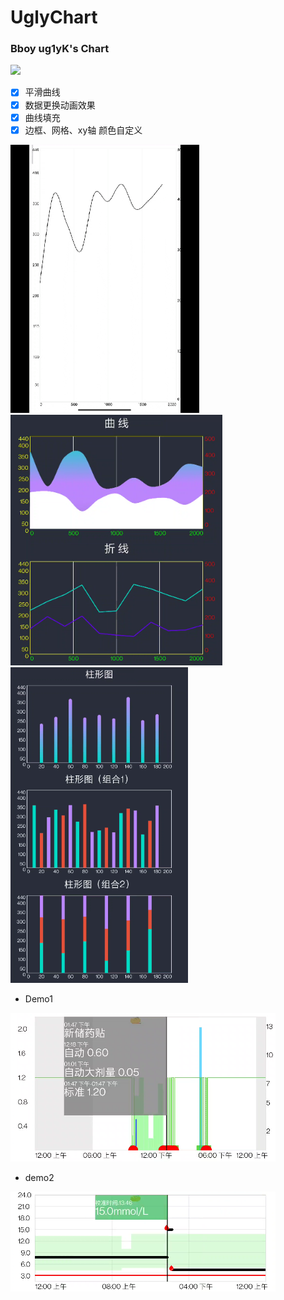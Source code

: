 # UglyChart
### Bboy ug1yK's Chart 

[![](https://jitpack.io/v/mhgd3250905/UglyChart.svg)](https://jitpack.io/#mhgd3250905/UglyChart)



- [x] 平滑曲线
- [x] 数据更换动画效果
- [x]  曲线填充
- [x] 边框、网格、xy轴 颜色自定义

<img src="README.assets/Media_230927_160525.gif" alt="Media_230927_160525" style="zoom: 67%;" />

<img src="README.assets/image-20231005202617503.png" alt="image-20231005202617503" style="zoom: 80%;" />

<img src="README.assets/image-20231006111633792.png" alt="image-20231006111633792" style="zoom:67%;" />

- Demo1

![image-20230920203328452](README.assets/image-20230920203328452.png)





- demo2

![image-20230920203356459](README.assets/image-20230920203356459.png)
